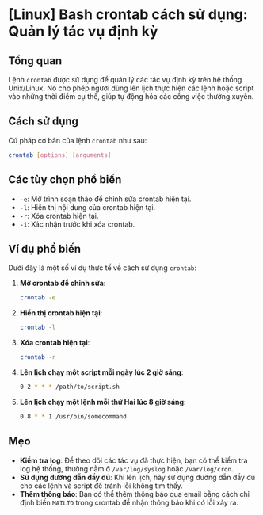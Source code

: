 # [Linux] Bash crontab cách sử dụng: Quản lý tác vụ định kỳ

## Tổng quan
Lệnh `crontab` được sử dụng để quản lý các tác vụ định kỳ trên hệ thống Unix/Linux. Nó cho phép người dùng lên lịch thực hiện các lệnh hoặc script vào những thời điểm cụ thể, giúp tự động hóa các công việc thường xuyên.

## Cách sử dụng
Cú pháp cơ bản của lệnh `crontab` như sau:

```bash
crontab [options] [arguments]
```

## Các tùy chọn phổ biến
- `-e`: Mở trình soạn thảo để chỉnh sửa crontab hiện tại.
- `-l`: Hiển thị nội dung của crontab hiện tại.
- `-r`: Xóa crontab hiện tại.
- `-i`: Xác nhận trước khi xóa crontab.

## Ví dụ phổ biến
Dưới đây là một số ví dụ thực tế về cách sử dụng `crontab`:

1. **Mở crontab để chỉnh sửa**:
   ```bash
   crontab -e
   ```

2. **Hiển thị crontab hiện tại**:
   ```bash
   crontab -l
   ```

3. **Xóa crontab hiện tại**:
   ```bash
   crontab -r
   ```

4. **Lên lịch chạy một script mỗi ngày lúc 2 giờ sáng**:
   ```bash
   0 2 * * * /path/to/script.sh
   ```

5. **Lên lịch chạy một lệnh mỗi thứ Hai lúc 8 giờ sáng**:
   ```bash
   0 8 * * 1 /usr/bin/somecommand
   ```

## Mẹo
- **Kiểm tra log**: Để theo dõi các tác vụ đã thực hiện, bạn có thể kiểm tra log hệ thống, thường nằm ở `/var/log/syslog` hoặc `/var/log/cron`.
- **Sử dụng đường dẫn đầy đủ**: Khi lên lịch, hãy sử dụng đường dẫn đầy đủ cho các lệnh và script để tránh lỗi không tìm thấy.
- **Thêm thông báo**: Bạn có thể thêm thông báo qua email bằng cách chỉ định biến `MAILTO` trong crontab để nhận thông báo khi có lỗi xảy ra.